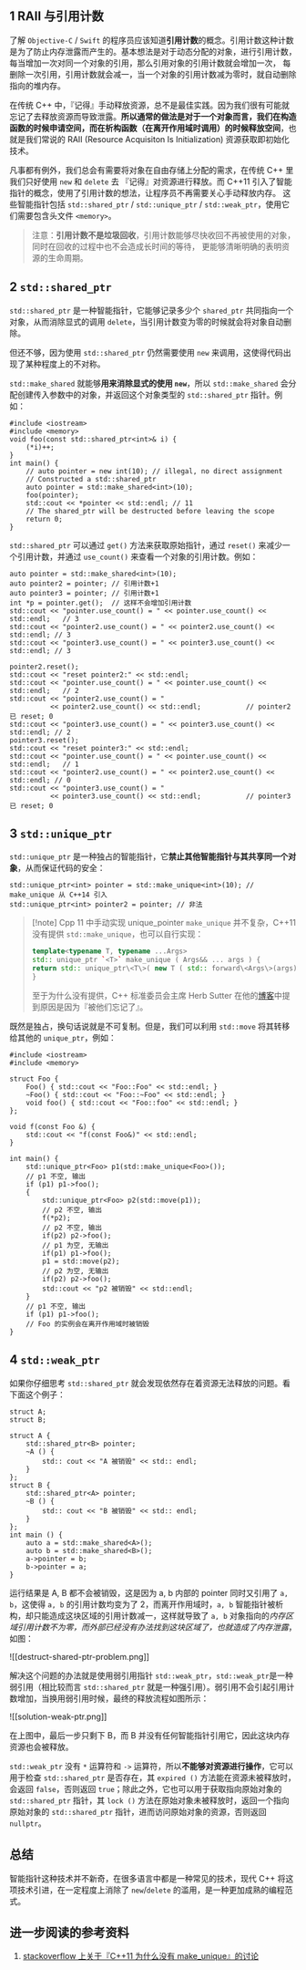 
## 1 RAII 与引用计数

了解 `Objective-C` / `Swift` 的程序员应该知道**引用计数**的概念。引用计数这种计数是为了防止内存泄露而产生的。基本想法是对于动态分配的对象，进行引用计数，每当增加一次对同一个对象的引用，那么引用对象的引用计数就会增加一次， 每删除一次引用，引用计数就会减一，当一个对象的引用计数减为零时，就自动删除指向的堆内存。

在传统 C++ 中，『记得』手动释放资源，总不是最佳实践。因为我们很有可能就忘记了去释放资源而导致泄露。**所以通常的做法是对于一个对象而言，我们在构造函数的时候申请空间，而在析构函数（在离开作用域时调用）的时候释放空间**，也就是我们常说的 RAII (Resource Acquisiton Is Initialization) 资源获取即初始化技术。

凡事都有例外，我们总会有需要将对象在自由存储上分配的需求，在传统 C++ 里我们只好使用 `new` 和 `delete` 去 『记得』对资源进行释放。而 C++11 引入了智能指针的概念，使用了引用计数的想法，让程序员不再需要关心手动释放内存。 这些智能指针包括 `std::shared_ptr` / `std::unique_ptr` / `std::weak_ptr`，使用它们需要包含头文件 `<memory>`。

> 注意：**引用计数不是垃圾回收**，引用计数能够尽快收回不再被使用的对象，同时在回收的过程中也不会造成长时间的等待， 更能够清晰明确的表明资源的生命周期。

## 2 `std::shared_ptr`

`std::shared_ptr` 是一种智能指针，它能够记录多少个 `shared_ptr` 共同指向一个对象，从而消除显式的调用 `delete`，当引用计数变为零的时候就会将对象自动删除。

但还不够，因为使用 `std::shared_ptr` 仍然需要使用 `new` 来调用，这使得代码出现了某种程度上的不对称。

`std::make_shared` 就能够**用来消除显式的使用 `new`**，所以 `std::make_shared` 会分配创建传入参数中的对象，并返回这个对象类型的 `std::shared_ptr` 指针。例如：

```
#include <iostream>
#include <memory>
void foo(const std::shared_ptr<int>& i) {
    (*i)++;
}
int main() {
    // auto pointer = new int(10); // illegal, no direct assignment
    // Constructed a std::shared_ptr
    auto pointer = std::make_shared<int>(10);
    foo(pointer);
    std::cout << *pointer << std::endl; // 11
    // The shared_ptr will be destructed before leaving the scope
    return 0;
}
```

`std::shared_ptr` 可以通过 `get()` 方法来获取原始指针，通过 `reset()` 来减少一个引用计数，并通过 `use_count()` 来查看一个对象的引用计数。例如：

```
auto pointer = std::make_shared<int>(10);
auto pointer2 = pointer; // 引用计数+1
auto pointer3 = pointer; // 引用计数+1
int *p = pointer.get();  // 这样不会增加引用计数
std::cout << "pointer.use_count() = " << pointer.use_count() << std::endl;   // 3
std::cout << "pointer2.use_count() = " << pointer2.use_count() << std::endl; // 3
std::cout << "pointer3.use_count() = " << pointer3.use_count() << std::endl; // 3

pointer2.reset();
std::cout << "reset pointer2:" << std::endl;
std::cout << "pointer.use_count() = " << pointer.use_count() << std::endl;   // 2
std::cout << "pointer2.use_count() = "
          << pointer2.use_count() << std::endl;           // pointer2 已 reset; 0
std::cout << "pointer3.use_count() = " << pointer3.use_count() << std::endl; // 2
pointer3.reset();
std::cout << "reset pointer3:" << std::endl;
std::cout << "pointer.use_count() = " << pointer.use_count() << std::endl;   // 1
std::cout << "pointer2.use_count() = " << pointer2.use_count() << std::endl; // 0
std::cout << "pointer3.use_count() = "
          << pointer3.use_count() << std::endl;           // pointer3 已 reset; 0
```

## 3 `std::unique_ptr`

`std::unique_ptr` 是一种独占的智能指针，它**禁止其他智能指针与其共享同一个对象**，从而保证代码的安全：

```
std::unique_ptr<int> pointer = std::make_unique<int>(10); // make_unique 从 C++14 引入
std::unique_ptr<int> pointer2 = pointer; // 非法
```

> [!note] Cpp 11 中手动实现 unique_pointer
> `make_unique` 并不复杂，C++11 没有提供 `std::make_unique`，也可以自行实现：
> 
> ```cpp
> template<typename T, typename ...Args>
> std:: unique_ptr `<T>` make_unique ( Args&& ... args ) {
> return std:: unique_ptr\<T\>( new T ( std:: forward\<Args\>(args)... ) );
> }
> ```
> 
> 至于为什么没有提供，C++ 标准委员会主席 Herb Sutter 在他的[博客](https://herbsutter.com/gotw/_102/)中提到原因是因为『被他们忘记了』。

既然是独占，换句话说就是不可复制。但是，我们可以利用 `std::move` 将其转移给其他的 `unique_ptr`，例如：

```
#include <iostream>
#include <memory>

struct Foo {  
    Foo() { std::cout << "Foo::Foo" << std::endl; }  
    ~Foo() { std::cout << "Foo::~Foo" << std::endl; }  
    void foo() { std::cout << "Foo::foo" << std::endl; }  
};  
  
void f(const Foo &) {  
    std::cout << "f(const Foo&)" << std::endl;  
}  
  
int main() {  
    std::unique_ptr<Foo> p1(std::make_unique<Foo>());  
    // p1 不空, 输出  
    if (p1) p1->foo();  
    {  
        std::unique_ptr<Foo> p2(std::move(p1));  
        // p2 不空, 输出  
        f(*p2);  
        // p2 不空, 输出  
        if(p2) p2->foo();  
        // p1 为空, 无输出  
        if(p1) p1->foo();  
        p1 = std::move(p2);  
        // p2 为空, 无输出  
        if(p2) p2->foo();  
        std::cout << "p2 被销毁" << std::endl;  
    }  
    // p1 不空, 输出  
    if (p1) p1->foo();  
    // Foo 的实例会在离开作用域时被销毁  
}
```

## 4 `std::weak_ptr`

如果你仔细思考 `std::shared_ptr` 就会发现依然存在着资源无法释放的问题。看下面这个例子：

```
struct A;
struct B;

struct A {
    std::shared_ptr<B> pointer;
    ~A () {
        std:: cout << "A 被销毁" << std:: endl;
    }
};
struct B {
    std::shared_ptr<A> pointer;
    ~B () {
        std:: cout << "B 被销毁" << std:: endl;
    }
};
int main () {
    auto a = std::make_shared<A>();
    auto b = std::make_shared<B>();
    a->pointer = b;
    b->pointer = a;
}
```

运行结果是 A, B 都不会被销毁，这是因为 a, b 内部的 pointer 同时又引用了 `a, b`，这使得 `a, b` 的引用计数均变为了 2，而离开作用域时，`a, b` 智能指针被析构，却只能造成这块区域的引用计数减一，这样就导致了 `a, b` 对象指向的*内存区域引用计数不为零，而外部已经没有办法找到这块区域了，也就造成了内存泄露*，如图：

![[destruct-shared-ptr-problem.png]]

解决这个问题的办法就是使用弱引用指针 `std::weak_ptr`，`std::weak_ptr`是一种弱引用（相比较而言 `std::shared_ptr` 就是一种强引用）。弱引用不会引起引用计数增加，当换用弱引用时候，最终的释放流程如图所示：

![[solution-weak-ptr.png]]

在上图中，最后一步只剩下 B，而 B 并没有任何智能指针引用它，因此这块内存资源也会被释放。

`std::weak_ptr` 没有 `*` 运算符和 `->` 运算符，所以**不能够对资源进行操作**，它可以用于检查 `std::shared_ptr` 是否存在，其 `expired ()` 方法能在资源未被释放时，会返回 `false`，否则返回 `true`；除此之外，它也可以用于获取指向原始对象的 `std::shared_ptr` 指针，其 `lock ()` 方法在原始对象未被释放时，返回一个指向原始对象的 `std::shared_ptr` 指针，进而访问原始对象的资源，否则返回`nullptr`。

## 总结

智能指针这种技术并不新奇，在很多语言中都是一种常见的技术，现代 C++ 将这项技术引进，在一定程度上消除了 `new`/`delete` 的滥用，是一种更加成熟的编程范式。

## 进一步阅读的参考资料

1.  [stackoverflow 上关于『C++11 为什么没有 make_unique』的讨论](https://stackoverflow.com/questions/12580432/why-does-c11-have-make-shared-but-not-make-unique)